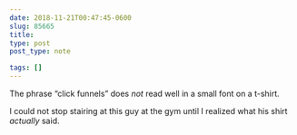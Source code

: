 ```yaml
---
date: 2018-11-21T00:47:45-0600
slug: 85665
title: 
type: post
post_type: note

tags: []
---
```

The phrase “click funnels” does *not* read well in a small font on a t-shirt.


I could not stop stairing at this guy at the gym until I realized what his shirt *actually* said.



